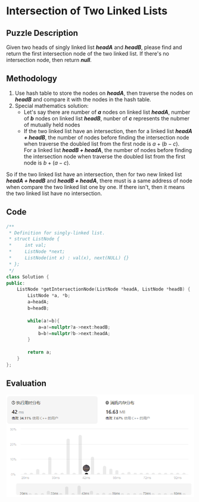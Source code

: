 # Intersection of Two Linked Lists
## Puzzle Description
Given two heads of singly linked list ***headA*** and ***headB***, please find and return the first intersection node of the two linked list. If there's no intersection node, then return ***null***.

## Methodology
1. Use hash table to store the nodes on ***headA***, then traverse the nodes on ***headB*** and compare it with the nodes in the hash table.
2. Special mathematics solution:
    * Let's say there are number of ***a*** nodes on linked list ***headA***, number of ***b*** nodes on linked list ***headB***, nunber of ***c*** represents the nubmer of  mutually held nodes 
    * If the two linked list have an intersection, then for a linked list ***headA + headB***, the number of nodes before finding the intersection node when traverse the doubled list from the first node is $a + (b - c)$.    
    For a linked list ***headB + headA***, the number of nodes before finding the intersection node when traverse the doubled list from the first node is $b + (a - c)$.

So if the two linked list have an intersection, then for two new linked list ***headA + headB*** and ***headB + headA***, there must is a same address of node when compare the two linked list one by one. If there isn't, then it means the two linked list have no intersection.

## Code
```cpp
/**
 * Definition for singly-linked list.
 * struct ListNode {
 *     int val;
 *     ListNode *next;
 *     ListNode(int x) : val(x), next(NULL) {}
 * };
 */
class Solution {
public:
    ListNode *getIntersectionNode(ListNode *headA, ListNode *headB) {
        ListNode *a, *b;
        a=headA;
        b=headB;

        while(a!=b){
            a=a!=nullptr?a->next:headB;
            b=b!=nullptr?b->next:headA;
        }

        return a;
    }
};
```

## Evaluation
![img](./6_Intersection%20of%20Two%20Linked%20Lists.png)